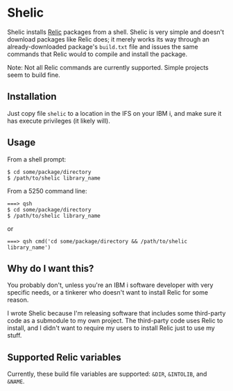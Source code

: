 # Shelic

Shelic installs [Relic](https://github.com/OSSILE/RelicPackageManager) packages from a shell.  Shelic is very simple and doesn't download packages like Relic does; it merely works its way through an already-downloaded package's `build.txt` file and issues the same commands that Relic would to compile and install the package.

Note: Not all Relic commands are currently supported.  Simple projects seem to build fine.

## Installation

Just copy file `shelic` to a location in the IFS on your IBM i, and make sure it has execute privileges (it likely will).

## Usage

From a shell prompt:
```shell
$ cd some/package/directory
$ /path/to/shelic library_name
```

From a 5250 command line:
```shell
===> qsh
$ cd some/package/directory
$ /path/to/shelic library_name
```

or

```shell
===> qsh cmd('cd some/package/directory && /path/to/shelic library_name')
```

## Why do I want this?

You probably don't, unless you're an IBM i software developer with very specific needs, or a tinkerer who doesn't want to install Relic for some reason.

I wrote Shelic because I'm releasing software that includes some third-party code as a submodule to my own project.  The third-party code uses Relic to install, and I didn't want to require my users to install Relic just to use my stuff.

## Supported Relic variables

Currently, these build file variables are supported: `&DIR`, `&INTOLIB`, and `&NAME`.